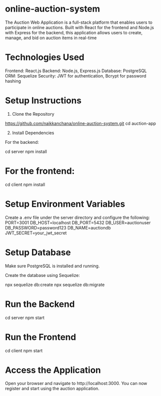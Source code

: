 # online-auction-system
The Auction Web Application is a full-stack platform that enables users to participate in online auctions. Built with React for the frontend and Node.js with Express for the backend, this application allows users to create, manage, and bid on auction items in real-time

# Technologies Used

Frontend: React.js
Backend: Node.js, Express.js
Database: PostgreSQL
ORM: Sequelize
Security: JWT for authentication, Bcrypt for password hashing

# Setup Instructions
1. Clone the Repository

https://github.com/naikkanchana/online-auction-system.git
cd auction-app

2. Install Dependencies

For the backend:

cd server
npm install

# For the frontend:
cd client
npm install

# Setup Environment Variables
Create a .env file under the server directory and configure the following:
PORT=3001
DB_HOST=localhost
DB_PORT=5432
DB_USER=auctionuser
DB_PASSWORD=password123
DB_NAME=auctiondb
JWT_SECRET=your_jwt_secret

# Setup Database
Make sure PostgreSQL is installed and running.

Create the database using Sequelize:

npx sequelize db:create
npx sequelize db:migrate

#  Run the Backend
cd server
npm start

# Run the Frontend
cd client
npm start

# Access the Application
Open your browser and navigate to http://localhost:3000. You can now register and start using the auction application.